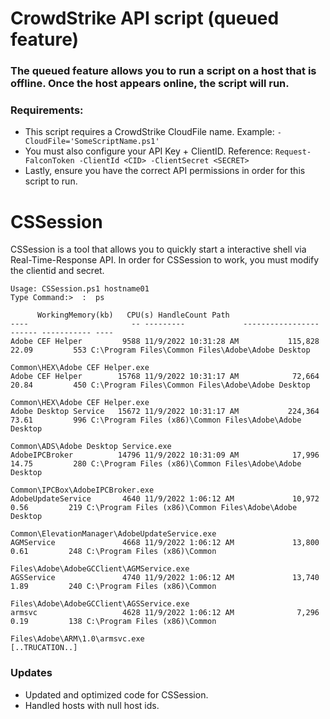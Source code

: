 # CrowdStrike API script (queued feature)

### The queued feature allows you to run a script on a host that is offline.  Once the host appears online, the script will run.

### Requirements:

- This script requires a CrowdStrike CloudFile name.  Example: `-CloudFile='SomeScriptName.ps1'`
- You must also configure your API Key + ClientID. Reference: `Request-FalconToken -ClientId <CID> -ClientSecret <SECRET>`
- Lastly, ensure you have the correct API permissions in order for this script to run.

# CSSession

CSSession is a tool that allows you to quickly start a interactive shell via Real-Time-Response API.  In order for CSSession to work, you must modify the clientid and secret.

```
Usage: CSSession.ps1 hostname01
Type Command:>  :  ps

      WorkingMemory(kb)   CPU(s) HandleCount Path
----                       -- ---------             -----------------   ------ ----------- ----
Adobe CEF Helper         9588 11/9/2022 10:31:28 AM           115,828    22.09         553 C:\Program Files\Common Files\Adobe\Adobe Desktop
                                                                                           Common\HEX\Adobe CEF Helper.exe
Adobe CEF Helper        15768 11/9/2022 10:31:17 AM            72,664    20.84         450 C:\Program Files\Common Files\Adobe\Adobe Desktop
                                                                                           Common\HEX\Adobe CEF Helper.exe
Adobe Desktop Service   15672 11/9/2022 10:31:17 AM           224,364    73.61         996 C:\Program Files (x86)\Common Files\Adobe\Adobe Desktop    
                                                                                           Common\ADS\Adobe Desktop Service.exe
AdobeIPCBroker          14796 11/9/2022 10:31:09 AM            17,996    14.75         280 C:\Program Files (x86)\Common Files\Adobe\Adobe Desktop    
                                                                                           Common\IPCBox\AdobeIPCBroker.exe
AdobeUpdateService       4640 11/9/2022 1:06:12 AM             10,972     0.56         219 C:\Program Files (x86)\Common Files\Adobe\Adobe Desktop    
                                                                                           Common\ElevationManager\AdobeUpdateService.exe
AGMService               4668 11/9/2022 1:06:12 AM             13,800     0.61         248 C:\Program Files (x86)\Common
                                                                                           Files\Adobe\AdobeGCClient\AGMService.exe
AGSService               4740 11/9/2022 1:06:12 AM             13,740     1.89         240 C:\Program Files (x86)\Common
                                                                                           Files\Adobe\AdobeGCClient\AGSService.exe
armsvc                   4628 11/9/2022 1:06:12 AM              7,296     0.19         138 C:\Program Files (x86)\Common
                                                                                           Files\Adobe\ARM\1.0\armsvc.exe
[..TRUCATION..]
```

### Updates

- Updated and optimized code for CSSession.
- Handled hosts with null host ids.
